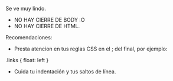Se ve muy lindo.

- NO HAY CIERRE DE BODY :O
- NO HAY CIERRE DE HTML.

Recomendaciones:

- Presta atencion en tus reglas CSS en el ; del final, por ejemplo:

.links {
float: left
}

- Cuida tu indentación y tus saltos de línea.
